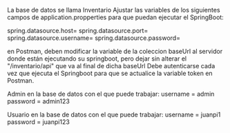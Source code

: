 La base de datos se llama Inventario
Ajustar las variables de los siguientes campos de application.propperties para que puedan ejecutar el SpringBoot:

spring.datasource.host=
spring.datasource.port=
spring.datasource.username=
spring.datasource.password=

en Postman, deben modificar la variable de la coleccion baseUrl al servidor donde están ejecutando su springboot, pero dejar sin alterar el "/inventario/api" que va al final de dicha baseUrl
Debe autenticarse cada vez que ejecuta el Springboot para que se actualice la variable token en Postman.

Admin en la base de datos con el que puede trabajar:
username = admin
password = admin123

Usuario en la base de datos con el que puede trabajar:
username = juanpi1
password = juanpi123
